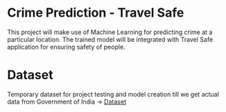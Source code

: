 # Crime Prediction - Travel Safe
This project will make use of Machine Learning for predicting crime at a particular location. The trained model will be integrated with Travel Safe application for ensuring safety of people.

# Dataset
Temporary dataset for project testing and model creation till we get actual data from Government of India -> 
[Dataset](https://data.cityofchicago.org/Public-Safety/Crimes-2001-to-present/ijzp-q8t2)
